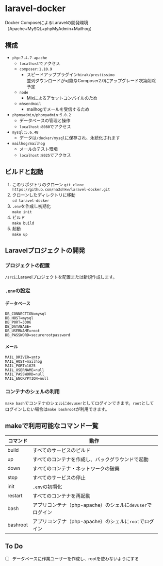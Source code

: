 # laravel-docker
Docker ComposeによるLaravelの開発環境（Apache+MySQL+phpMyAdmin+Mailhog）

## 構成
* `php:7.4.7-apache`
    * `localhost`でアクセス
    * `composer:1.10.9`
        * スピードアッププラグイン`hirak/prestissimo`\
            並列ダウンロードが可能なComposer2.0にアップグレード次第削除予定
    * `node`
        * Mixによるアセットコンパイルのため
    * `mhsendmail`
        * mailhogでメールを受信するため
* `phpmyadmin/phpmyadmin:5.0.2`
    * データベースの管理と操作
    * `localhost:8080`でアクセス
* `mysql:5.6.48`
    * データは`/docker/mysql`に保存され、永続化されます
* `mailhog/mailhog`
    * メールのテスト環境
    * `localhost:8025`でアクセス

## ビルドと起動
1. このリポジトリのクローン
    `git clone https://github.com/na3shkw/laravel-docker.git`
2. クローンしたディレクトリに移動\
    `cd laravel-docker`
3. `.env`を作成し初期化\
    `make init`
4. ビルド\
    `make build`
5. 起動\
    `make up`

## Laravelプロジェクトの開発
### プロジェクトの配置
`/src`にLaravelプロジェクトを配置または新規作成します。

### `.env`の設定
#### データベース
```
DB_CONNECTION=mysql
DB_HOST=mysql
DB_PORT=3306
DB_DATABASE=
DB_USERNAME=root
DB_PASSWORD=securerootpassword
```

#### メール
```
MAIL_DRIVER=smtp
MAIL_HOST=mailhog
MAIL_PORT=1025
MAIL_USERNAME=null
MAIL_PASSWORD=null
MAIL_ENCRYPTION=null
```

### コンテナのシェルの利用
`make bash`でコンテナのシェルに`devuser`としてログインできます。`root`としてログインしたい場合は`make bashroot`が利用できます。

## makeで利用可能なコマンド一覧
| コマンド | 動作 |
| -- | -- |
| build | すべてのサービスのビルド |
| up | すべてのコンテナを作成し、バックグラウンドで起動 |
| down | すべてのコンテナ・ネットワークの破棄 |
| stop | すべてのサービスの停止 |
| init | `.env`の初期化 |
| restart | すべてのコンテナを再起動 |
| bash | アプリコンテナ（php-apache）のシェルに`devuser`でログイン |
| bashroot | アプリコンテナ（php-apache）のシェルに`root`でログイン |

## To Do
* [ ] データベースに作業ユーザーを作成し、rootを使わないようにする
